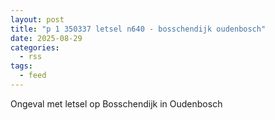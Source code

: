 ```yaml
---
layout: post
title: "p 1 350337 letsel n640 - bosschendijk oudenbosch"
date: 2025-08-29
categories: 
  - rss
tags: 
  - feed
---
```


Ongeval met letsel op Bosschendijk in Oudenbosch
